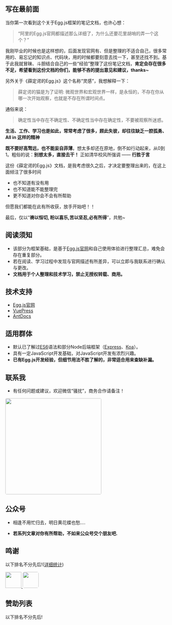 <!--
 * @Description: 
 * @Version: Beta1.0
 * @Author: 【B站&公众号】Rong姐姐好可爱
 * @Date: 2021-01-19 23:04:34
 * @LastEditors: 【B站&公众号】Rong姐姐好可爱
 * @LastEditTime: 2021-01-20 08:02:21
-->



## 写在最前面


当你第一次看到这个关于Egg.js框架的笔记文档，也许心想：

> “阿里的Egg.js官网都描述那么详细了，为什么还要花里胡哨的弄一个这个？”

我刚毕业的时候也是这样想的，后面发现官网有、但是整理的不适合自己，很多常用的、易忘记的知识点、代码块，用的时候都要刻意去找一下，甚至还找不到。基于此我就冒昧、斗胆结合自己的一些“经验”整理了这份笔记文档，**肯定会存在很多不足，希望看到这份文档的你们，能够不吝的提出意见和建议，thanks~**

另外关于《薛定谔的Egg.js》这个名称“灵感”，我想解释一下：


> 薛定谔的猫是为了证明: 微观世界和宏观世界一样，是永恒的，不存在你从哪一次开始观察，也就是不存在所谓时间点。

通俗来说：

> 确定性当中存在不确定性、不确定性当中存在确定性，不要被观察所迷惑。


**生活、工作、学习也是如此，常常考虑了很多，顾此失彼，却往往缺乏一腔孤勇、All in 这样的精神**

**既不要好高骛远，也不能妄自菲薄**。想太多却还在原地，倒不如行动起来，从0到1。粗俗的说：**别想太多，直接去干！** 正如清华校风所强调 —— **行胜于言**


这份《薛定谔的Egg.js》文档，是我考虑很久之后，才决定要整理出来的，在这上面倾注了很多时间


- 也不知道有没有用
- 也不知道能不能整理完
- 更不知道对你会不会有所帮助


但愿我们都能在此有所收获，放手开始吧！！


最后，仅以“**祷以恒切, 盼以喜乐,苦以坚忍,必有所得**”，共勉~




## 阅读须知


- 该部分为框架基础，是基于[Egg.js官网](https://eggjs.org/zh-cn/)和自己使用体验进行整理汇总，难免会存在重复部分。
- 若在阅读、学习过程中发现与官网描述有所差异，可以立即与我联系进行确认与更改。
- **文档用于个人整理和技术学习，禁止无授权转载、商用。**





## 技术支持

- [Egg.js官网](https://eggjs.org/zh-cn/)
- [VuePress](https://www.vuepress.cn/guide)
- [AntDocs](https://antdocs.seeyoz.cn/guide/) 



## 适用群体


- 默认已了解过[ES6](https://es6.ruanyifeng.com/)语法和部分Node后端框架（[Express](https://www.expressjs.com.cn/)、[Koa](https://koa.bootcss.com/)）。
- 具有一定JavaScript开发基础，对JavaScript开发有浓烈兴趣。
- **已有Egg.js开发经验，但细节用法不胜了解的，非常适合用来查缺补漏。**



## 联系我

- 有任何问题或建议，欢迎微信“骚扰”，商务合作请备注！

<div align="left">
<img src="/assets/wechat.jpg" width="300" height="300"  style="border-radius:4px;"/>
</div>




## 公众号


- 相逢不用忙归去，明日黄花蝶也愁....

- **若系列文章对你有所帮助，不如来公众号交个朋友吧.**

<template>
  <div>
    <a-row>
      <a-col :xs="20" :sm="16" :md="12" :lg="10" :xl="10"><img src="/assets/gzh.png"/>
      </a-col>
    </a-row>
  </div>
</template>







## 鸣谢


以下排名不分先后!([详细统计]())


<div>
  <a href="https://github.com/ChiefPing" target="_blank">
    <img src="https://avatars2.githubusercontent.com/u/34122068?s=460&v=4" width="50px" style="brder-radius:5px;"/>
  </a>  <a href="https://github.com/xiaoliuxin" target="_blank">
    <img src="/egg-learning/docs/.vuepress/public/assets/aliPay.jpg"  style="border-radius:5px;"  width="50px"/>
  </a>
</div>


## 赞助列表

以下排名不分先后!


